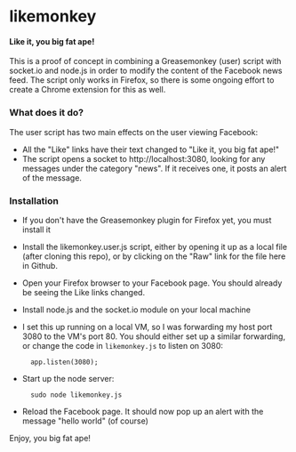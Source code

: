 likemonkey
==========

#### Like it, you big fat ape!

This is a proof of concept in combining a Greasemonkey (user) script with socket.io and node.js in order to modify the content of the Facebook news feed. The script only works in Firefox, so there is some ongoing effort to create a Chrome extension for this as well.

### What does it do?

The user script has two main effects on the user viewing Facebook:

- All the "Like" links have their text changed to "Like it, you big fat ape!"
- The script opens a socket to http://localhost:3080, looking for any messages under the category "news". If it receives one, it posts an alert of the message.

### Installation

- If you don't have the Greasemonkey plugin for Firefox yet, you must install it
- Install the likemonkey.user.js script, either by opening it up as a local file (after cloning this repo), or by clicking on the "Raw" link for the file here in Github.
- Open your Firefox browser to your Facebook page. You should already be seeing the Like links changed.
- Install node.js and the socket.io module on your local machine
- I set this up running on a local VM, so I was forwarding my host port 3080 to the VM's port 80. You should either set up a similar forwarding, or change the code in `likemonkey.js` to listen on 3080:

    	app.listen(3080);
 
- Start up the node server:

    	sudo node likemonkey.js

- Reload the Facebook page. It should now pop up an alert with the message "hello world" (of course)


Enjoy, you big fat ape!
